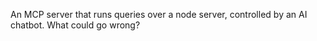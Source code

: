 An MCP server that runs queries over a node server, controlled by an AI chatbot. What could go wrong?